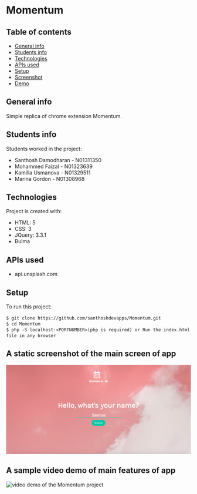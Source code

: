 # Momentum


## Table of contents
* [General info](#general-info)
* [Students info](#students-info)
* [Technologies](#technologies)
* [APIs used](#apis-used)
* [Setup](#setup)
* [Screenshot](#screenshot)
* [Demo](#demo)


## General info
Simple replica of chrome extension Momentum.

## Students info
Students worked in the project:
* Santhosh Damodharan - N01311350
* Mohammed Faizal - N01323639
* Kamilla Usmanova - N01329511
* Marina Gordon - N01308968

## Technologies
Project is created with:
* HTML: 5
* CSS: 3
* JQuery: 3.3.1
* Bulma
	
## APIs used
* api.unsplash.com

## Setup
To run this project:

```
$ git clone https://github.com/santhoshdevapps/Momentum.git
$ cd Momentum
$ php -S localhost:<PORTNUMBER>(php is required) or Run the index.html file in any browser
```

## A static screenshot of the main screen of app
![screenshot of the main screen](/screenshots/FirstPage.png)

## A sample video demo of main features of app
![video demo of the Momentum project](/screenshots/VideoDemo.gif)
